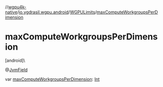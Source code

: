 //[wgpu4k-native](../../../index.md)/[io.ygdrasil.wgpu.android](../index.md)/[WGPULimits](index.md)/[maxComputeWorkgroupsPerDimension](max-compute-workgroups-per-dimension.md)

# maxComputeWorkgroupsPerDimension

[android]\

@[JvmField](https://kotlinlang.org/api/core/kotlin-stdlib/kotlin.jvm/-jvm-field/index.html)

var [maxComputeWorkgroupsPerDimension](max-compute-workgroups-per-dimension.md): [Int](https://kotlinlang.org/api/core/kotlin-stdlib/kotlin/-int/index.html)